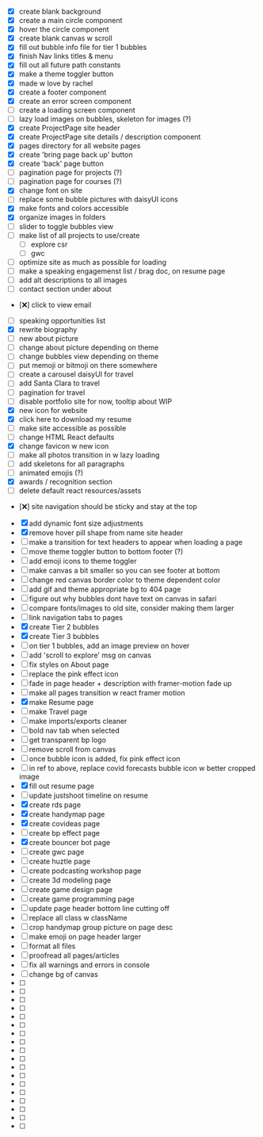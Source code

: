 * [x] create blank background
* [x] create a main circle component
* [x] hover the circle component
* [x] create blank canvas w scroll
* [x] fill out bubble info file for tier 1 bubbles
* [x] finish Nav links titles & menu
* [x] fill out all future path constants
* [x] make a theme toggler button
* [x] made w love by rachel
* [x] create a footer component
* [x] create an error screen component
* [ ] create a loading screen component
* [ ] lazy load images on bubbles, skeleton for images (?)
* [x] create ProjectPage site header
* [x] create ProjectPage site details / description component
* [x] pages directory for all website pages
* [x] create 'bring page back up' button
* [x] create 'back' page button
* [ ] pagination page for projects (?)
* [ ] pagination page for courses (?)
* [x] change font on site
* [ ] replace some bubble pictures with daisyUI icons
* [x] make fonts and colors accessible
* [x] organize images in folders
* [ ] slider to toggle bubbles view
* [ ] make list of all projects to use/create
    * [ ] explore csr
    * [ ] gwc
* [ ] optimize site as much as possible for loading
* [ ] make a speaking engagemenst list / brag doc, on resume page
* [ ] add alt descriptions to all images
* [ ] contact section under about
* [❌] click to view email
* [ ] speaking opportunities list
* [x] rewrite biography
* [ ] new about picture
* [ ] change about picture depending on theme
* [ ] change bubbles view depending on theme
* [ ] put memoji or bitmoji on there somewhere
* [ ] create a carousel daisyUI for travel
* [ ] add Santa Clara to travel
* [ ] pagination for travel
* [ ] disable portfolio site for now, tooltip about WIP
* [x] new icon for website
* [x] click here to download my resume
* [ ] make site accessible as possible
* [ ] change HTML React defaults
* [x] change favicon w new icon
* [ ] make all photos transition in w lazy loading
* [ ] add skeletons for all paragraphs
* [ ] animated emojis (?)
* [x] awards / recognition section
* [ ] delete default react resources/assets
* [❌] site navigation should be sticky and stay at the top
* [x] add dynamic font size adjustments
* [x] remove hover pill shape from name site header
* [ ] make a transition for text headers to appear when loading a page
* [ ] move theme toggler button to bottom footer (?)
* [ ] add emoji icons to theme toggler
* [ ] make canvas a bit smaller so you can see footer at bottom
* [ ] change red canvas border color to theme dependent color
* [ ] add gif and theme appropriate bg to 404 page
* [ ] figure out why bubbles dont have text on canvas in safari
* [ ] compare fonts/images to old site, consider making them larger
* [ ] link navigation tabs to pages
* [x] create Tier 2 bubbles
* [x] create Tier 3 bubbles
* [ ] on tier 1 bubbles, add an image preview on hover
* [ ] add 'scroll to explore' msg on canvas 
* [ ] fix styles on About page
* [ ] replace the pink effect icon
* [ ] fade in page header + description with framer-motion fade up
* [ ] make all pages transition w react framer motion
* [x] make Resume page
* [ ] make Travel page
* [ ] make imports/exports cleaner
* [ ] bold nav tab when selected
* [ ] get transparent bp logo
* [ ] remove scroll from canvas
* [ ] once bubble icon is added, fix pink effect icon
* [ ] in ref to above, replace covid forecasts bubble icon w better cropped image
* [x] fill out resume page
* [ ] update justshoot timeline on resume
* [x] create rds page
* [x] create handymap page
* [x] create covideas page
* [ ] create bp effect page
* [x] create bouncer bot page
* [ ] create gwc page
* [ ] create huztle page
* [ ] create podcasting workshop page
* [ ] create 3d modeling page
* [ ] create game design page
* [ ] create game programming page
* [ ] update page header bottom line cutting off
* [ ] replace all class w className
* [ ] crop handymap group picture on page desc
* [ ] make emoji on page header larger
* [ ] format all files
* [ ] proofread all pages/articles
* [ ] fix all warnings and errors in console
* [ ] change bg of canvas
* [ ]
* [ ]
* [ ]
* [ ]
* [ ]
* [ ]
* [ ]
* [ ]
* [ ]
* [ ]
* [ ]
* [ ]
* [ ]
* [ ]
* [ ]
* [ ]
* [ ]
* [ ]